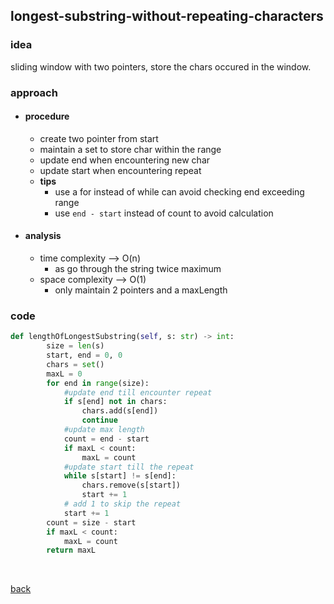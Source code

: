 ## longest-substring-without-repeating-characters

### idea
sliding window with two pointers, store the chars occured in the window.

### approach
* #### procedure
  * create two pointer from start
  * maintain a set to store char within the range
  * update end when encountering new char
  * update start when encountering repeat
  * **tips**
    * use a for instead of while can avoid checking end exceeding range
    * use `end - start` instead of count to avoid calculation
* #### analysis
  * time complexity --> O(n)
    * as go through the string twice maximum
  * space complexity --> O(1)
    * only maintain 2 pointers and a maxLength

### code
``` python
def lengthOfLongestSubstring(self, s: str) -> int:
        size = len(s)
        start, end = 0, 0
        chars = set()
        maxL = 0
        for end in range(size):
            #update end till encounter repeat
            if s[end] not in chars:
                chars.add(s[end])
                continue
            #update max length
            count = end - start
            if maxL < count:
                maxL = count
            #update start till the repeat
            while s[start] != s[end]:
                chars.remove(s[start])
                start += 1
            # add 1 to skip the repeat
            start += 1
        count = size - start
        if maxL < count:
            maxL = count
        return maxL
```
<br>

[back](../index.md)